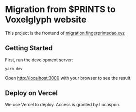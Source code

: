 # Migration from $PRINTS to Voxelglyph website

This project is the frontend of [migration.fingerprintsdao.xyz](https://migration.fingerprintsdao.xyz/)

## Getting Started

First, run the development server:

```bash
yarn dev
```

Open [http://localhost:3000](http://localhost:3000) with your browser to see the result.

## Deploy on Vercel

We use Vercel to deploy. Access is granted by Lucaspon.
